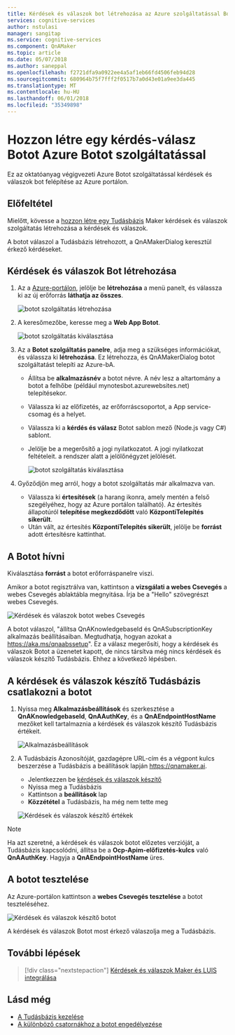 ```yaml
---
title: Kérdések és válaszok bot létrehozása az Azure szolgáltatással Botot - Azure kognitív szolgáltatások |} Microsoft Docs
services: cognitive-services
author: nstulasi
manager: sangitap
ms.service: cognitive-services
ms.component: QnAMaker
ms.topic: article
ms.date: 05/07/2018
ms.author: saneppal
ms.openlocfilehash: f2721dfa9a0922ee4a5af1eb66fd4506feb94d28
ms.sourcegitcommit: 680964b75f7fff2f0517b7a0d43e01a9ee3da445
ms.translationtype: MT
ms.contentlocale: hu-HU
ms.lasthandoff: 06/01/2018
ms.locfileid: "35349898"
---
```

# <a name="create-a-qna-bot-with-azure-bot-service"></a>Hozzon létre egy kérdés-válasz Botot Azure Botot szolgáltatással
Ez az oktatóanyag végigvezeti Azure Botot szolgáltatással kérdések és válaszok bot felépítése az Azure portálon.

## <a name="prerequisite"></a>Előfeltétel
Mielőtt, kövesse a [hozzon létre egy Tudásbázis]() Maker kérdések és válaszok szolgáltatás létrehozása a kérdések és válaszok.

A botot válaszol a Tudásbázis létrehozott, a QnAMakerDialog keresztül érkező kérdéseket.

## <a name="create-a-qna-bot"></a>Kérdések és válaszok Bot létrehozása
1. Az a [Azure-portálon](https://portal.azure.com), jelölje be **létrehozása** a menü panelt, és válassza ki az új erőforrás **láthatja az összes**.

    ![botot szolgáltatás létrehozása](../media/qnamaker-tutorials-create-bot/bot-service-creation.png)

2. A keresőmezőbe, keresse meg a **Web App Botot**.

    ![botot szolgáltatás kiválasztása](../media/qnamaker-tutorials-create-bot/bot-service-selection.png)

3. Az a **Botot szolgáltatás panelre**, adja meg a szükséges információkat, és válassza ki **létrehozása**. Ez létrehozza, és QnAMakerDialog botot szolgáltatást telepíti az Azure-bA.

    - Állítsa be **alkalmazásnév** a botot névre. A név lesz a altartomány a botot a felhőbe (például mynotesbot.azurewebsites.net) telepítésekor.
    - Válassza ki az előfizetés, az erőforráscsoportot, a App service-csomag és a helyet.
    - Válassza ki a **kérdés és válasz** Botot sablon mező (Node.js vagy C#) sablont.
    - Jelölje be a megerősítő a jogi nyilatkozatot. A jogi nyilatkozat feltételeit. a rendszer alatt a jelölőnégyzet jelölését.

        ![botot szolgáltatás kiválasztása](../media/qnamaker-tutorials-create-bot/bot-service-qna-template.PNG)

4. Győződjön meg arról, hogy a botot szolgáltatás már alkalmazva van.

    - Válassza ki **értesítések** (a harang ikonra, amely mentén a felső szegélyéhez, hogy az Azure portálon található). Az értesítés állapotúról **telepítése megkezdődött** való **KözpontiTelepítés sikerült**.
    - Után vált, az értesítés **KözpontiTelepítés sikerült**, jelölje be **forrást** adott értesítésre kattinthat.

## <a name="chat-with-the-bot"></a>A Botot hívni
Kiválasztása **forrást** a botot erőforráspanelre viszi.

Amikor a botot regisztrálva van, kattintson a **vizsgálati a webes Csevegés** a webes Csevegés ablaktábla megnyitása. Írja be a "Hello" szövegrészt webes Csevegés.

![Kérdések és válaszok botot webes Csevegés](../media/qnamaker-tutorials-create-bot/qna-bot-web-chat.PNG)

A botot válaszol, "állítsa QnAKnowledgebaseId és QnASubscriptionKey alkalmazás beállításaiban. Megtudhatja, hogyan azokat a https://aka.ms/qnaabssetup". Ez a válasz megerősíti, hogy a kérdések és válaszok Botot a üzenetet kapott, de nincs társítva még nincs kérdések és válaszok készítő Tudásbázis. Ehhez a következő lépésben.

## <a name="connect-your-qna-maker-knowledge-base-to-the-bot"></a>A kérdések és válaszok készítő Tudásbázis csatlakozni a botot

1. Nyissa meg **Alkalmazásbeállítások** és szerkesztése a **QnAKnowledgebaseId**, **QnAAuthKey**, és a **QnAEndpointHostName** mezőket kell tartalmaznia a kérdések és válaszok készítő Tudásbázis értékeit.

    ![Alkalmazásbeállítások](../media/qnamaker-tutorials-create-bot/application-settings.PNG)

2. A Tudásbázis Azonosítóját, gazdagépre URL-cím és a végpont kulcs beszerzése a Tudásbázis a beállítások lapján https://qnamaker.ai.
    - Jelentkezzen be [kérdések és válaszok készítő](https://qnamaker.ai)
    - Nyissa meg a Tudásbázis
    - Kattintson a **beállítások** lap
    - **Közzététel** a Tudásbázis, ha még nem tette meg

    ![Kérdések és válaszok készítő értékek](../media/qnamaker-tutorials-create-bot/qnamaker-settings-kbid-key.PNG)

> [!NOTE]
> Ha azt szeretné, a kérdések és válaszok botot előzetes verzióját, a Tudásbázis kapcsolódni, állítsa be a **Ocp-Apim-előfizetés-kulcs** való **QnAAuthKey**. Hagyja a **QnAEndpointHostName** üres.

## <a name="test-the-bot"></a>A botot tesztelése
Az Azure-portálon kattintson a **webes Csevegés tesztelése** a botot teszteléséhez. 

![Kérdések és válaszok készítő botot](../media/qnamaker-tutorials-create-bot/qna-bot-web-chat-response.PNG)

A kérdések és válaszok Botot most érkező válaszolja meg a Tudásbázis.

## <a name="next-steps"></a>További lépések

> [!div class="nextstepaction"]
> [Kérdések és válaszok Maker és LUIS integrálása](./integrate-qnamaker-luis.md)

## <a name="see-also"></a>Lásd még

- [A Tudásbázis kezelése](https://qnamaker.ai)
- [A különböző csatornákhoz a botot engedélyezése](https://docs.microsoft.com/azure/bot-service/bot-service-manage-channels)
